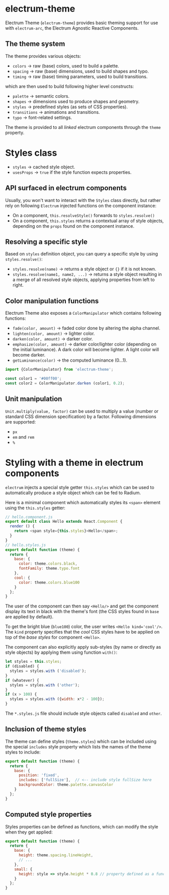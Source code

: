 # electrum-theme
Electrum Theme (`electrum-theme`) provides basic theming support for use
with `electrum-arc`, the Electrum Agnostic Reactive Components.

## The theme system

The theme provides various objects:

* `colors` &rarr; raw (base) colors, used to build a palette.
* `spacing` &rarr; raw (base) dimensions, used to build shapes and typo.
* `timing` &rarr; raw (base) timing parameters, used to build transitions.

which are then used to build following higher level constructs:

* `palette` &rarr; semantic colors.
* `shapes` &rarr; dimensions used to produce shapes and geometry.
* `styles` &rarr; predefined styles (as sets of CSS properties).
* `transitions` &rarr; animations and transitions.
* `typo` &rarr; font-related settings.

The theme is provided to all _linked_ electrum components through the
`theme` property.

# Styles class

* `styles` &rarr; cached style object.
* `usesProps` &rarr; `true` if the style function expects properties.  

## API surfaced in electrum components

Usually, you won't want to interact with the `Styles` class directly, but
rather rely on following `Electrum` injected functions on the component
instance:

* On a component, `this.resolveStyle()` forwards to `styles.resolve()`
* On a component, `this.styles` returns a contextual array of style
  objects, depending on the `props` found on the component instance.

## Resolving a specific style

Based on `styles` definition object, you can query a specific style by
using `styles.resolve()`:

* `styles.resolve(name)` &rarr; returns a style object or `{}` if it is
  not known.
* `styles.resolve(name1, name2, ...)` &rarr; returns a style object resulting
  in a merge of all resolved style objects, applying properties from left to
  right.

## Color manipulation functions

Electrum Theme also exposes a `ColorManipulator` which contains following
functions:

* `fade(color, amount)` &rarr; faded color done by altering the alpha channel.
* `lighten(color, amount)` &rarr; lighter color.
* `darken(color, amount)` &rarr; darker color.
* `emphasize(color, amount)` &rarr; darker color/lighter color (depending
  on the initial luminance). A dark color will become lighter. A light
  color will become darker.
* `getLuminance(color)` &rarr; the computed luminance (0...1).

```javascript
import {ColorManipulator} from 'electrum-theme';

const color1 = '#00ff00';
const color2 = ColorManipulator.darken (color1, 0.2);
```

## Unit manipulation

`Unit.multiply(value, factor)` can be used to multiply a value (number
or standard CSS dimension specification) by a factor. Following dimensions
are supported:

* `px`
* `em` and `rem`
* `%`

# Styling with a theme in electrum components

`electrum` injects a special style getter `this.styles` which can be used
to automatically produce a style object which can be fed to Radium.

Here is a minimal component which automatically styles its `<span>`
element using the `this.styles` getter:

```javascript
// hello.component.js
export default class Hello extends React.Component {
  render () {
    return <span style={this.styles}>Hello</span>;
  }
}
// hello.styles.js
export default function (theme) {
  return {
    base: {
      color: theme.colors.black,
      fontFamily: theme.typo.font
    },
    cool: {
      color: theme.colors.blue100
    }
  };
}
```

The user of the component can then say `<Hello/>` and get the component
display its text in black with the theme's font (the CSS styles found
in `base` are applied by default).

To get the bright blue (`blue100`) color, the user writes `<Hello kind='cool'/>`.
The `kind` property specifies that the _cool_ CSS styles have to be applied
on top of the _base styles_ for component `<Hello>`.

The component can also explicitly apply sub-styles (by name or directly
as style objects) by applying them using function `with()`:

```javascript
let styles = this.styles;
if (disabled) {
  styles = styles.with ('disabled');
}
if (whatever) {
  styles = styles.with ('other');
}
if (x > 100) {
  styles = styles.with ({width: x*2 - 100});
}
```

The `*.styles.js` file should include style objects called `disabled`
and `other`.

## Inclusion of theme styles

The theme can define styles (`theme.styles`) which can be included
using the special `includes` style property which lists the names
of the theme styles to include:

```javascript
export default function (theme) {
  return {
    base: {
      position: 'fixed',
      includes: ['fullSize'],  // <-- include style fullSize here
      backgroundColor: theme.palette.canvasColor
    }
  };
}
```

## Computed style properties

Styles properties can be defined as functions, which can modify the
style when they get applied:

```javascript
export default function (theme) {
  return {
    base: {
      height: theme.spacing.lineHeight,
      // ...
    },
    small: {
      height: style => style.height * 0.8 // property defined as a function
    }
  };
}
```
